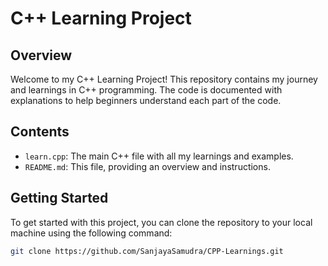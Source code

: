# C++ Learning Project

## Overview

Welcome to my C++ Learning Project! This repository contains my journey and learnings in C++ programming. The code is documented with explanations to help beginners understand each part of the code.

## Contents

- `learn.cpp`: The main C++ file with all my learnings and examples.
- `README.md`: This file, providing an overview and instructions.

## Getting Started

To get started with this project, you can clone the repository to your local machine using the following command:

```bash
git clone https://github.com/SanjayaSamudra/CPP-Learnings.git